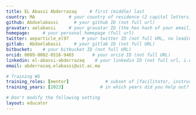 ```yaml
---
title: EL Abassi Abderrazaq     # first (middle) last
country: MA             # your country of residence (2 capital letters, e.g. US, GB, DE)
github: Abdoelabassi      # your github ID (not full url)
gravatar: aelabassi     # your gravatar ID (the hex hash of your email, something like 123ef...123)
homepage:     # your personal homepage (full url)
twitter: aeparticle_el97     # your twitter ID (not full URL, no leading '@')
gitlab:  Abdoelabassi     # your gitlab ID (not full URL)
bitbucket:    # your bitbucket ID (not full URL)
orcid: 0009-0002-0516-9465       # your orcid ID (not full URL)
linkedin: el-abassi-abderrazaq    # your linkedin ID (not full url, i.e. the last bit of the url to your profile)
email: abderrazaq.elabassi@uit.ac.ma

# Training WG
training_roles: [mentor]              # subset of [facilitator, instructor, mentor], can stay empty ([])
training_years: [2023]              # in which years did you help out? (e.g. [2020, 2019])

# Don't modify the following setting
layout: educator
---
```


<!-- Optional: Delete this line and write something about yourself (markdown supported) -->